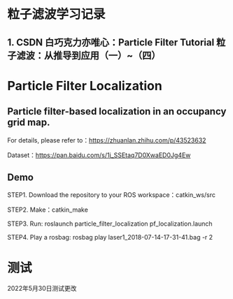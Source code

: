 <!--
 * @Author: zhanghao
 * @Date: 2022-05-30 22:29:25
 * @LastEditTime: 2022-05-30 22:33:37
 * @FilePath: \particle_filter_localization\README.md
 * @Description: 2022年5月30日22:30:05
-->
# 粒子滤波学习记录
## 1. CSDN 白巧克力亦唯心：Particle Filter Tutorial 粒子滤波：从推导到应用（一）~（四）












# Particle Filter Localization
## Particle filter-based localization in an occupancy grid map.

For details, please refer to：https://zhuanlan.zhihu.com/p/43523632

Dataset：https://pan.baidu.com/s/1j_SSEtaq7D0XwaED0Jg4Ew

## Demo

STEP1. Download the repository to your ROS workspace：catkin_ws/src

STEP2. Make：catkin_make

STEP3. Run: roslaunch particle_filter_localization pf_localization.launch

STEP4. Play a rosbag: rosbag play laser1_2018-07-14-17-31-41.bag -r 2
# 测试
2022年5月30日测试更改